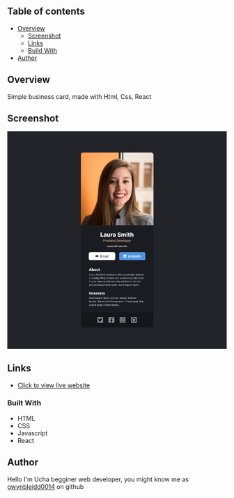 ## Table of contents

- [Overview](#overview)
  - [Screenshot](#Screenshot)
  - [Links](#Links)
  - [Build With](#Built-with)
- [Author](#Author)

## Overview

Simple business card, made with Html, Css, React

## Screenshot

![Desktop View](./Design/Screenshot.png)

## Links
- [Click to view live website](https://peaceful-vacherin-d2367f.netlify.app/)
### Built With

- HTML
- CSS
- Javascript
- React

## Author

Hello I'm Ucha begginer web developer, you might know me as [gwynbleidd0014](https://github.com/gwynbleidd0014) on github
